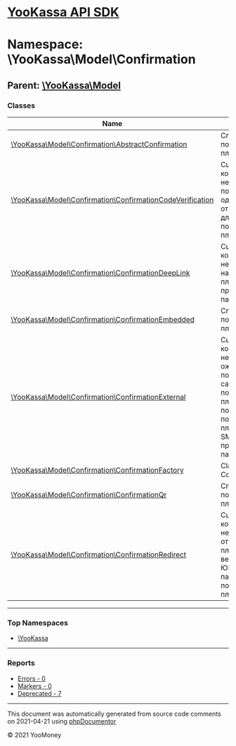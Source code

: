 # [YooKassa API SDK](../home.md)

# Namespace: \YooKassa\Model\Confirmation
## Parent: [\YooKassa\Model](../namespaces/yookassa-model.md)
### Classes
| Name | Summary |
| ---- | ------- |
| [\YooKassa\Model\Confirmation\AbstractConfirmation](../classes/YooKassa-Model-Confirmation-AbstractConfirmation.md) | Способ подтверждения платежа. |
| [\YooKassa\Model\Confirmation\ConfirmationCodeVerification](../classes/YooKassa-Model-Confirmation-ConfirmationCodeVerification.md) | Сценарий при котором необходимо получить одноразовый код от плательщика для подтверждения платежа |
| [\YooKassa\Model\Confirmation\ConfirmationDeepLink](../classes/YooKassa-Model-Confirmation-ConfirmationDeepLink.md) | Сценарий при котором необходимо направить плательщика в приложение партнера |
| [\YooKassa\Model\Confirmation\ConfirmationEmbedded](../classes/YooKassa-Model-Confirmation-ConfirmationEmbedded.md) | Способ подтверждения платежа. |
| [\YooKassa\Model\Confirmation\ConfirmationExternal](../classes/YooKassa-Model-Confirmation-ConfirmationExternal.md) | Сценарий при котором необходимо ожидать пока пользователь самостоятельно подтвердит платеж. Например, пользователь подтверждает платеж ответом на SMS или в приложении партнера |
| [\YooKassa\Model\Confirmation\ConfirmationFactory](../classes/YooKassa-Model-Confirmation-ConfirmationFactory.md) | Class ConfirmationFactory |
| [\YooKassa\Model\Confirmation\ConfirmationQr](../classes/YooKassa-Model-Confirmation-ConfirmationQr.md) | Способ подтверждения платежа. |
| [\YooKassa\Model\Confirmation\ConfirmationRedirect](../classes/YooKassa-Model-Confirmation-ConfirmationRedirect.md) | Сценарий, при котором необходимо отправить плательщика на веб-страницу ЮKassa или партнера для подтверждения платежа |

---

### Top Namespaces

* [\YooKassa](../namespaces/yookassa.md)

---

### Reports
* [Errors - 0](../reports/errors.md)
* [Markers - 0](../reports/markers.md)
* [Deprecated - 7](../reports/deprecated.md)

---

This document was automatically generated from source code comments on 2021-04-21 using [phpDocumentor](http://www.phpdoc.org/)

&copy; 2021 YooMoney